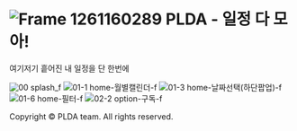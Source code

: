 # ![Frame 1261160289](https://github.com/plandamoa/support/assets/52882799/e94eb9c6-327d-4eab-8a19-ff5c6a3f53e4) PLDA - 일정 다 모아!   
여기저기 흩어진 내 일정을 단 한번에   

![00 splash_f](https://github.com/plandamoa/support/assets/52882799/4541f16a-e7ed-4b8c-ad03-324f822d34bb)
![01-1  home-월별캘린더-f](https://github.com/plandamoa/support/assets/52882799/f4496923-cc2a-4a2e-9eff-e1c3ff02dd60)
![01-3  home-날짜선택(하단팝업)-f](https://github.com/plandamoa/support/assets/52882799/e5c4911e-1443-406b-a2df-a4ead65feefe)
![01-6  home-필터-f](https://github.com/plandamoa/support/assets/52882799/00a091a0-bfeb-44b0-bb85-c4a5ff5da825)
![02-2  option-구독-f](https://github.com/plandamoa/support/assets/52882799/f0c0a098-38ef-4424-b4a4-1bc5c8093baa)


Copyright © PLDA team. All rights reserved.
